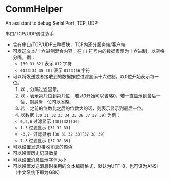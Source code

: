 # CommHelper
An assistant to debug Serial Port, TCP, UDP

串口/TCP/UDP调试助手

- 含有串口/TCP/UDP三种模块，TCP内还分服务端/客户端
- 可发送文本/十六进制混合内容，在 `[]` 符号内的数据表示为十六进制，以空格分隔。例：
  - `[30 31 32]` 表示 `012` 字符
  - `0123[34 35 36]` 表示 `0123456` 字符
- 可以将发送或者接收到的数据按位过滤显示十六进制。以0位开始表示每一位。
  1. 以 `,` 分隔过滤显示。
  2. 以 `-` 表示第几位到第几位，若以0开始可以省略0，若一直显示到最后一位，则最后一位可以省略。
  3. 若 `-` 之前的位数比之后的位数大的话，则表示显示到最后一位。
  4. 以数据 `[30 31 32 33 34 35 36 37 38 39]` 为例：
    - `0,2,6` 过滤显示 `[30][32][36]`
    - `1-3` 过滤显示 `[31 32 33]`
    - `-3,7-` 过滤显示 `[30 31 32 33][37 38 39]`
    - `7-3` 过滤显示 `[37 38 39]`
- 可以设置发送/接收消息的颜色
- 可以设置历史记录数量
- 可以设置消息显示字体大小
- 可以设置发送消息时采用的文本编码格式，默认为UTF-8，也可设为ANSI（中文系统下即为GBK）
